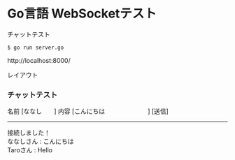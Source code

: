 # Go言語 WebSocketテスト

チャットテスト

```
$ go run server.go
```

http://localhost:8000/

レイアウト

<div>
    <h3>チャットテスト</h3>
    <p>名前 [ななし　　] 内容 [こんにちは　　　　　　　]  [送信]</p>
    <hr>
    <p>接続しました！<br>ななしさん : こんにちは<br>Taroさん : Hello<br></p>
</div>